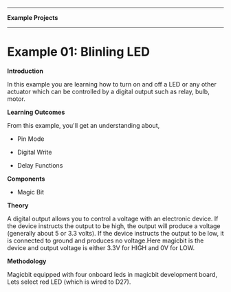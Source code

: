 *********************
**Example Projects**
*********************

Example 01: Blinling LED
=========================

**Introduction**

In this example you are learning how to turn on and off a LED or any other actuator which can be controlled by a digital output such as relay, bulb, motor.

**Learning Outcomes**

From this example, you'll get an understanding about,

- Pin Mode

- Digital Write

- Delay Functions

**Components**

- Magic Bit

**Theory**

A digital output allows you to control a voltage with an electronic device. If the device instructs the output to be high, the output will produce a voltage (generally about 5 or 3.3 volts). If the device instructs the output to be low, it is connected to ground and produces no voltage.Here magicbit is the device and output voltage is either 3.3V for HIGH and 0V for LOW.

**Methodology**

Magicbit equipped with four onboard leds in magicbit development board, Lets select red LED (which is wired to D27).


